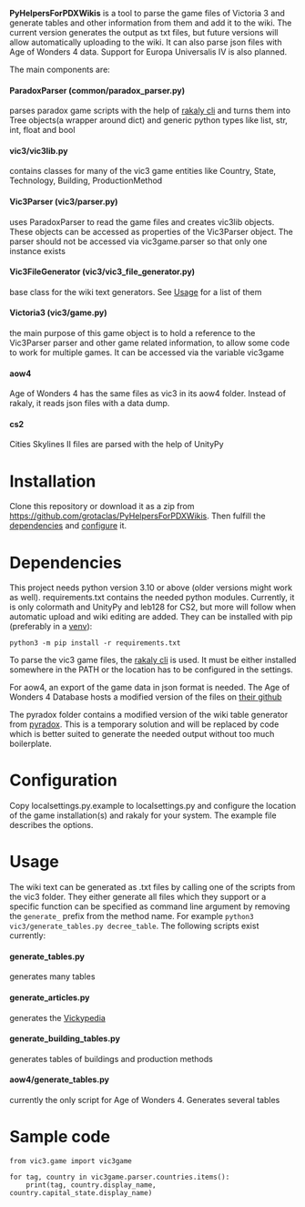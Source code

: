 **PyHelpersForPDXWikis** is a tool to parse the game files of Victoria 3 and generate tables and other information from
them and add it to the wiki. The current version generates the output as txt files, but future versions will allow
automatically uploading to the wiki. It can also parse json files with Age of Wonders 4 data.
Support for Europa Universalis IV is also planned.

The main components are:

#### ParadoxParser (common/paradox_parser.py)
parses paradox game scripts with the help of [rakaly cli](https://github.com/rakaly/cli) and turns them into
Tree objects(a wrapper around dict) and generic python types like list, str, int, float and bool

#### vic3/vic3lib.py
contains classes for many of the vic3 game entities like Country, State, Technology, Building, ProductionMethod

#### Vic3Parser (vic3/parser.py)
uses ParadoxParser to read the game files and creates vic3lib objects. These objects can be accessed as properties
of the Vic3Parser object. The parser should not be accessed via vic3game.parser so that only one instance exists

#### Vic3FileGenerator (vic3/vic3_file_generator.py)
base class for the wiki text generators. See [Usage](#Usage) for a list of them

#### Victoria3 (vic3/game.py)
the main purpose of this game object is to hold a reference to the Vic3Parser parser and other game related
information, to allow some code to work for multiple games. It can be accessed via the variable vic3game

#### aow4

Age of Wonders 4 has the same files as vic3 in its aow4 folder. Instead of rakaly, it reads json files with a data dump.

#### cs2

Cities Skylines II files are parsed with the help of UnityPy

# Installation

Clone this repository or download it as a zip from https://github.com/grotaclas/PyHelpersForPDXWikis. Then fulfill
the [dependencies](#Dependencies) and [configure](#Configuration) it.

# Dependencies

This project needs python version 3.10 or above (older versions might work as well). requirements.txt contains the
needed python modules. Currently, it is only colormath and UnityPy and leb128 for CS2, but more will follow when
automatic upload and wiki editing are added. They can be installed with pip (preferably in a [venv](https://docs.python.org/3/tutorial/venv.html)):

    python3 -m pip install -r requirements.txt

To parse the vic3 game files, the [rakaly cli](https://github.com/rakaly/cli) is used. It must be either installed somewhere
in the PATH or the location has to be configured in the settings.

For aow4, an export of the game data in json format is needed. The Age of Wonders 4 Database hosts a modified
version of the files on [their github](https://github.com/MinionsArt/aow4db/tree/main/Data) 

The pyradox folder contains a modified version of the wiki table generator
from [pyradox](https://github.com/ajul/pyradox). This is a temporary solution and will be replaced by code which is
better suited to generate the needed output without too much boilerplate.

# Configuration

Copy localsettings.py.example to localsettings.py and configure the location of the game installation(s) and rakaly for
your system. The example file describes the options.

# Usage

The wiki text can be generated as .txt files by calling one of the scripts from the vic3 folder. They either generate
all files which they support or a specific function can be specified as command line argument by removing
the `generate_` prefix from the method name. For example `python3 vic3/generate_tables.py decree_table`. The following
scripts exist currently:

#### generate_tables.py
generates many tables

#### generate_articles.py
generates the [Vickypedia](https://vic3.paradoxwikis.com/Vickypedia)

#### generate_building_tables.py
generates tables of buildings and production methods

#### aow4/generate_tables.py
currently the only script for Age of Wonders 4. Generates several tables

# Sample code
    from vic3.game import vic3game

    for tag, country in vic3game.parser.countries.items():
        print(tag, country.display_name, country.capital_state.display_name)
